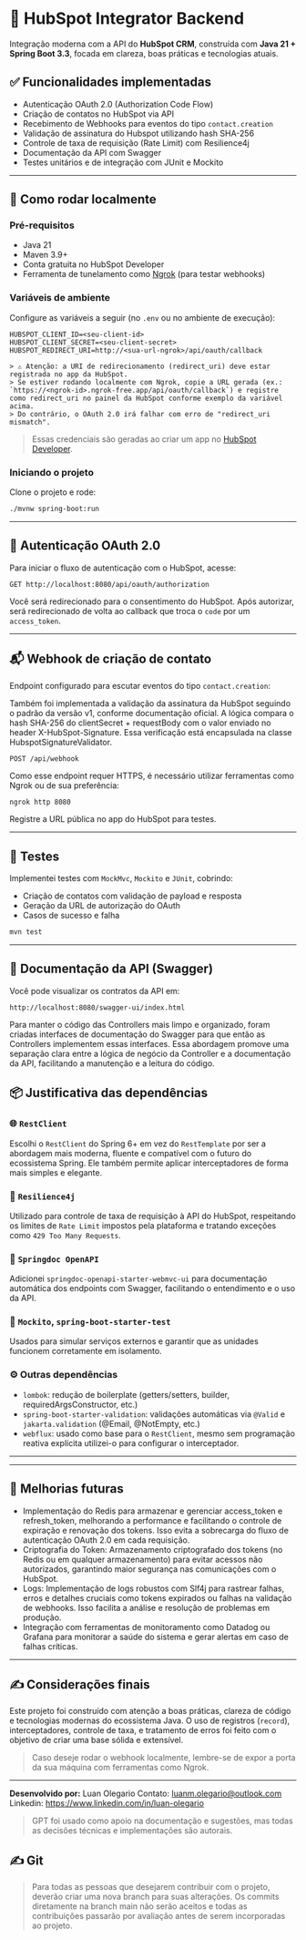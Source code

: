 # 🧩 HubSpot Integrator Backend

Integração moderna com a API do **HubSpot CRM**, construída com **Java 21 + Spring Boot 3.3**, focada em clareza, boas práticas e tecnologias atuais.

## ✅ Funcionalidades implementadas

- Autenticação OAuth 2.0 (Authorization Code Flow)
- Criação de contatos no HubSpot via API
- Recebimento de Webhooks para eventos do tipo `contact.creation`
- Validação de assinatura do Hubspot utilizando hash SHA-256
- Controle de taxa de requisição (Rate Limit) com Resilience4j
- Documentação da API com Swagger
- Testes unitários e de integração com JUnit e Mockito

---
## 🚀 Como rodar localmente

### Pré-requisitos

- Java 21
- Maven 3.9+
- Conta gratuita no HubSpot Developer
- Ferramenta de tunelamento como [Ngrok](https://ngrok.com) (para testar webhooks)

### Variáveis de ambiente

Configure as variáveis a seguir (no `.env` ou no ambiente de execução):

```properties
HUBSPOT_CLIENT_ID=<seu-client-id>
HUBSPOT_CLIENT_SECRET=<seu-client-secret>
HUBSPOT_REDIRECT_URI=http://<sua-url-ngrok>/api/oauth/callback
```

```Url de redirecionamento
> ⚠️ Atenção: a URI de redirecionamento (redirect_uri) deve estar registrada no app da HubSpot.  
> Se estiver rodando localmente com Ngrok, copie a URL gerada (ex.: `https://<ngrok-id>.ngrok-free.app/api/oauth/callback`) e registre como redirect_uri no painel da HubSpot conforme exemplo da variável acima.  
> Do contrário, o OAuth 2.0 irá falhar com erro de "redirect_uri mismatch".
```

> Essas credenciais são geradas ao criar um app no [HubSpot Developer](https://developers.hubspot.com/).

### Iniciando o projeto

Clone o projeto e rode:

```bash
./mvnw spring-boot:run
```
---

## 🔐 Autenticação OAuth 2.0

Para iniciar o fluxo de autenticação com o HubSpot, acesse:

```
GET http://localhost:8080/api/oauth/authorization
```

Você será redirecionado para o consentimento do HubSpot. Após autorizar, será redirecionado de volta ao callback que troca o `code` por um `access_token`.

---

## 📬 Webhook de criação de contato

Endpoint configurado para escutar eventos do tipo `contact.creation`:

Também foi implementada a validação da assinatura da HubSpot seguindo o padrão da versão v1, conforme documentação oficial.
A lógica compara o hash SHA-256 do clientSecret + requestBody com o valor enviado no header X-HubSpot-Signature.
Essa verificação está encapsulada na classe HubspotSignatureValidator.

```
POST /api/webhook
```
Como esse endpoint requer HTTPS, é necessário utilizar ferramentas como Ngrok ou de sua preferência:

```bash
ngrok http 8080
```

Registre a URL pública no app do HubSpot para testes.

---

## 🧪 Testes

Implementei testes com `MockMvc`, `Mockito` e `JUnit`, cobrindo:

- Criação de contatos com validação de payload e resposta
- Geração da URL de autorização do OAuth
- Casos de sucesso e falha

```bash
mvn test
```

---

## 📘 Documentação da API (Swagger)

Você pode visualizar os contratos da API em:

```
http://localhost:8080/swagger-ui/index.html
```
Para manter o código das Controllers mais limpo e organizado, foram criadas interfaces de documentação do Swagger para que então as Controllers implementem essas interfaces.
Essa abordagem promove uma separação clara entre a lógica de negócio da Controller e a documentação da API, facilitando a manutenção e a leitura do código.

## 📦 Justificativa das dependências

### 🌐 `RestClient`
Escolhi o `RestClient` do Spring 6+ em vez do `RestTemplate` por ser a abordagem mais moderna, fluente e compatível com o futuro do ecossistema Spring. Ele também permite aplicar interceptadores de forma mais simples e elegante.

### 🔁 `Resilience4j`
Utilizado para controle de taxa de requisição à API do HubSpot, respeitando os limites de `Rate Limit` impostos pela plataforma e tratando exceções como `429 Too Many Requests`.

### 📖 `Springdoc OpenAPI`
Adicionei `springdoc-openapi-starter-webmvc-ui` para documentação automática dos endpoints com Swagger, facilitando o entendimento e o uso da API.

### 🧪 `Mockito`, `spring-boot-starter-test`
Usados para simular serviços externos e garantir que as unidades funcionem corretamente em isolamento.

### ⚙️ Outras dependências
- `lombok`: redução de boilerplate (getters/setters, builder, requiredArgsConstructor, etc.)
- `spring-boot-starter-validation`: validações automáticas via `@Valid` e `jakarta.validation` (@Email, @NotEmpty, etc.)
- `webflux`: usado como base para o `RestClient`, mesmo sem programação reativa explícita utilizei-o para configurar o interceptador.

---

---
## 🧠 Melhorias futuras
- Implementação do Redis para armazenar e gerenciar access_token e refresh_token, melhorando a performance e facilitando o controle de expiração e renovação dos tokens. Isso evita a sobrecarga do fluxo de autenticação OAuth 2.0 em cada requisição.
- Criptografia do Token: Armazenamento criptografado dos tokens (no Redis ou em qualquer armazenamento) para evitar acessos não autorizados, garantindo maior segurança nas comunicações com o HubSpot.
- Logs: Implementação de logs robustos com Slf4j para rastrear falhas, erros e detalhes cruciais como tokens expirados ou falhas na validação de webhooks. Isso facilita a análise e resolução de problemas em produção.
- Integração com ferramentas de monitoramento como Datadog ou Grafana para monitorar a saúde do sistema e gerar alertas em caso de falhas críticas.
---

## ✍️ Considerações finais

Este projeto foi construído com atenção a boas práticas, clareza de código e tecnologias modernas do ecossistema Java. O uso de registros (`record`), interceptadores, controle de taxa, e tratamento de erros foi feito com o objetivo de criar uma base sólida e extensível.

> Caso deseje rodar o webhook localmente, lembre-se de expor a porta da sua máquina com ferramentas como Ngrok.

---

**Desenvolvido por:** Luan Olegario
Contato: luanm.olegario@outlook.com
Linkedin: https://www.linkedin.com/in/luan-olegario

> GPT foi usado como apoio na documentação e sugestões, mas todas as decisões técnicas e implementações são autorais.


## ✍️ Git

> Para todas as pessoas que desejarem contribuir com o projeto, deverão criar uma nova branch para suas alterações. Os commits diretamente na branch main não serão aceitos e todas as contribuições passarão por avaliação antes de serem incorporadas ao projeto.
